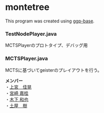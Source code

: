 # montetree
This program was created using [ggp-base](https://github.com/miyo/geister_server.java/).

### TestNodePlayer.java
MCTSPlayerのプロトタイプ、デバッグ用

### MCTSPlayer.java
MCTSに基づいてgeisterのプレイアウトを行う。


__メンバー__  
・[上宮　佳晃](https://github.com/u-emiya)  
・[宮崎 嘉桂](https://github.com/devTKM)  
・[木下 和也](https://github.com/KazuyaKinoshita)  
・[土屋　樹](https://github.com/TatsukiTsuchiya)
